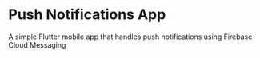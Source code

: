 # Push Notifications App

A simple Flutter mobile app that handles push notifications using Firebase Cloud Messaging
